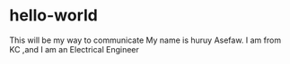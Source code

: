 # hello-world
This will be my way to communicate
My name is huruy Asefaw. I am from KC ,and I am an Electrical Engineer
